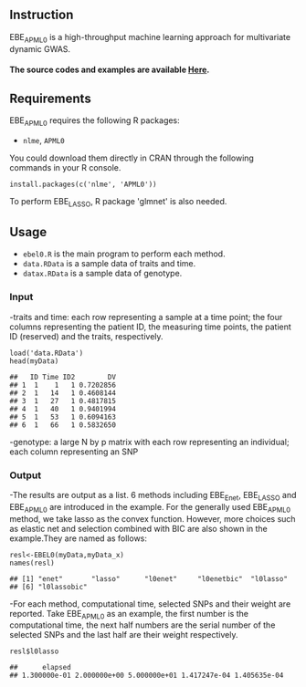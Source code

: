 Instruction
-----------

EBE<sub>APML0</sub> is a high-throughput machine learning approach for
multivariate dynamic GWAS.

#### The source codes and examples are available [**Here**](https://github.com/Myuan2019/EBE_APML0).

Requirements
------------

EBE<sub>APML0</sub> requires the following R packages:

-   `nlme`, `APML0`

You could download them directly in CRAN through the following commands
in your R console.

    install.packages(c('nlme', 'APML0'))

To perform EBE<sub>LASSO</sub>, R package 'glmnet' is also needed.

Usage
-----

-   `ebel0.R` is the main program to perform each method.
-   `data.RData` is a sample data of traits and time.
-   `datax.RData` is a sample data of genotype.

### Input

-traits and time: each row representing a sample at a time point; the
four columns representing the patient ID, the measuring time points, the
patient ID (reserved) and the traits, respectively.

    load('data.RData')
    head(myData)

    ##   ID Time ID2        DV
    ## 1  1    1   1 0.7202856
    ## 2  1   14   1 0.4608144
    ## 3  1   27   1 0.4817815
    ## 4  1   40   1 0.9401994
    ## 5  1   53   1 0.6094163
    ## 6  1   66   1 0.5832650

-genotype: a large N by p matrix with each row representing an
individual; each column representing an SNP

### Output

-The results are output as a list. 6 methods including
EBE<sub>Enet</sub>, EBE<sub>LASSO</sub> and EBE<sub>APML0</sub> are
introduced in the example. For the generally used EBE<sub>APML0</sub>
method, we take lasso as the convex function. However, more choices such
as elastic net and selection combined with BIC are also shown in the
example.They are named as follows:

    resl<-EBEL0(myData,myData_x)
    names(resl)

    ## [1] "enet"       "lasso"      "l0enet"     "l0enetbic"  "l0lasso"   
    ## [6] "l0lassobic"

-For each method, computational time, selected SNPs and their weight are
reported. Take EBE<sub>APML0</sub> as an example, the first number is
the computational time, the next half numbers are the serial number of
the selected SNPs and the last half are their weight respectively.

    resl$l0lasso

    ##      elapsed                                                     
    ## 1.300000e-01 2.000000e+00 5.000000e+01 1.417247e-04 1.405635e-04
